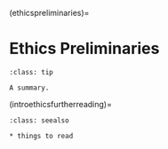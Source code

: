 (ethicspreliminaries)=
# Ethics Preliminaries 

```{admonition} Summary
:class: tip

A summary.

```

(introethicsfurtherreading)=
```{admonition} Further Reading
:class: seealso

* things to read

```